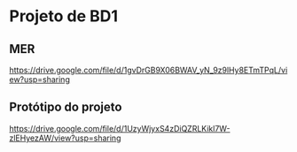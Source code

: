 # Projeto de BD1
## MER 
  https://drive.google.com/file/d/1gvDrGB9X06BWAV_yN_9z9lHy8ETmTPqL/view?usp=sharing
## Protótipo do projeto
  https://drive.google.com/file/d/1UzyWjyxS4zDiQZRLKikl7W-zlEHyezAW/view?usp=sharing
